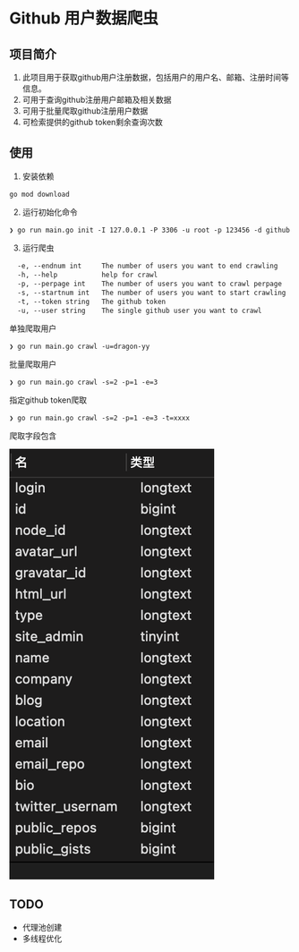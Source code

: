 # Github 用户数据爬虫

## 项目简介
1. 此项目用于获取github用户注册数据，包括用户的用户名、邮箱、注册时间等信息。
2. 可用于查询github注册用户邮箱及相关数据
3. 可用于批量爬取github注册用户数据
4. 可检索提供的github token剩余查询次数



## 使用
1. 安装依赖
```shell
go mod download
```
2. 运行初始化命令
```shell
❯ go run main.go init -I 127.0.0.1 -P 3306 -u root -p 123456 -d github
```

3. 运行爬虫
```shell
  -e, --endnum int     The number of users you want to end crawling
  -h, --help           help for crawl
  -p, --perpage int    The number of users you want to crawl perpage
  -s, --startnum int   The number of users you want to start crawling
  -t, --token string   The github token
  -u, --user string    The single github user you want to crawl
```
单独爬取用户
```shell
❯ go run main.go crawl -u=dragon-yy  
```
批量爬取用户
```shell
❯ go run main.go crawl -s=2 -p=1 -e=3
```
指定github token爬取
```shell
❯ go run main.go crawl -s=2 -p=1 -e=3 -t=xxxx
```

爬取字段包含


![img.png](img/img.png)


## TODO

 - 代理池创建
 - 多线程优化


